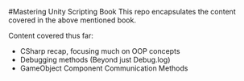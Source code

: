 #Mastering Unity Scripting Book
This repo encapsulates the content covered in the above mentioned book. 

Content covered thus far:
- CSharp recap, focusing much on OOP concepts
- Debugging methods (Beyond just Debug.log)
- GameObject Component Communication Methods
